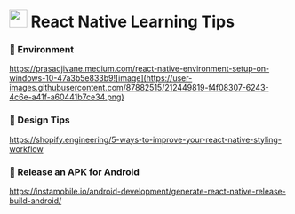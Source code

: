 # <img src="https://cdn4.iconfinder.com/data/icons/logos-3/600/React.js_logo-512.png" width="32"/> React Native Learning Tips

### 📃 Environment
https://prasadjivane.medium.com/react-native-environment-setup-on-windows-10-47a3b5e833b9![image](https://user-images.githubusercontent.com/87882515/212449819-f4f08307-6243-4c6e-a41f-a60441b7ce34.png)

### 📃 Design Tips
https://shopify.engineering/5-ways-to-improve-your-react-native-styling-workflow

### 📃 Release an APK for Android
https://instamobile.io/android-development/generate-react-native-release-build-android/
